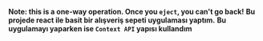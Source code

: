 **Note: this is a one-way operation. Once you `eject`, you can't go back!**
**Bu projede react ile basit bir alışveriş sepeti uygulaması yaptım.** **Bu uygulamayı yaparken ise `Context API` yapısı kullandım**


